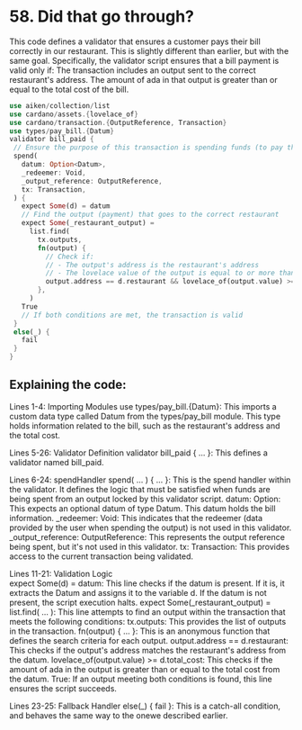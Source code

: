 # 58. Did that go through? 

This code defines a validator that ensures a customer pays their bill correctly in our restaurant. This is slightly different than earlier, but with the same goal. Specifically, the validator script ensures that a bill payment is valid only if:
The transaction includes an output sent to the correct restaurant's address.
The amount of ada in that output is greater than or equal to the total cost of the bill.

```rust
use aiken/collection/list
use cardano/assets.{lovelace_of}
use cardano/transaction.{OutputReference, Transaction}
use types/pay_bill.{Datum}
validator bill_paid {
 // Ensure the purpose of this transaction is spending funds (to pay the bill)
 spend(
   datum: Option<Datum>,
   _redeemer: Void,
   _output_reference: OutputReference,
   tx: Transaction,
 ) {
   expect Some(d) = datum
   // Find the output (payment) that goes to the correct restaurant
   expect Some(_restaurant_output) =
     list.find(
       tx.outputs,
       fn(output) {
         // Check if:
         // - The output's address is the restaurant's address
         // - The lovelace value of the output is equal to or more than the total cost
         output.address == d.restaurant && lovelace_of(output.value) >= d.total_cost
       },
     )
   True
   // If both conditions are met, the transaction is valid
 }
 else(_) {
   fail
 }
}
```

## Explaining the code:

Lines 1-4: Importing Modules
use types/pay_bill.{Datum}: This imports a custom data type called Datum from the types/pay_bill module. This type holds information related to the bill, such as the restaurant's address and the total cost.

Lines 5-26: Validator Definition
validator bill_paid { … }: This defines a validator named bill_paid. 

Lines 6-24: spendHandler
spend( ... ) { ... }: This is the spend handler within the validator. It defines the logic that must be satisfied when funds are being spent from an output locked by this validator script.
datum: Option<Datum>: This expects an optional datum of type Datum. This datum holds the bill information.
_redeemer: Void: This indicates that the redeemer (data provided by the user when spending the output) is not used in this validator.
_output_reference: OutputReference: This represents the output reference being spent, but it's not used in this validator.
tx: Transaction: This provides access to the current transaction being validated.

Lines 11-21: Validation Logic      
expect Some(d) = datum: This line checks if the datum is present. If it is, it extracts the Datum and assigns it to the variable d. If the datum is not present, the script execution halts.
expect Some(_restaurant_output) = list.find( … ): This line attempts to find an output within the transaction that meets the following conditions:
tx.outputs: This provides the list of outputs in the transaction.
fn(output) { … }: This is an anonymous function that defines the search criteria for each output.
output.address == d.restaurant: This checks if the output's address matches the restaurant's address from the datum.
lovelace_of(output.value) >= d.total_cost: This checks if the amount of ada in the output is greater than or equal to the total cost from the datum.
True: If an output meeting both conditions is found, this line ensures the script succeeds.

Lines 23-25: Fallback Handler
else(_) { fail }: This is a catch-all condition, and behaves the same way to the onewe described earlier. 
